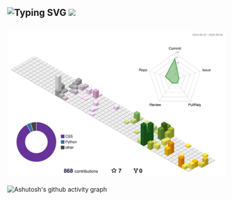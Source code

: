 ![Typing SVG](https://readme-typing-svg.demolab.com?font=Fira+Code&weight=500&size=30&pause=1000&background=FFFFFF00&width=435&lines=Welcome!+My+friend!;Wominjeka!Ngurrng!%E2%80%8B)
![](https://komarev.com/ghpvc/?username=Tianze-Unimelb&style=flat-square)
---
![](./profile-3d-contrib/profile-south-season-animate.svg)
---
![Ashutosh's github activity graph](https://github-readme-activity-graph.vercel.app/graph?username=Tianze-Unimelb)
<!--
<picture>
  <source media="(prefers-color-scheme: dark)" srcset="https://raw.githubusercontent.com/Tianze-Unimelb/Tianze-Unimelb/output/github-contribution-grid-snake-dark.svg">
  <source media="(prefers-color-scheme: light)" srcset="https://raw.githubusercontent.com/Tianze-Unimelb/Tianze-Unimelb/output/github-contribution-grid-snake.svg">
  <img alt="github contribution grid snake animation" src="https://raw.githubusercontent.com/Tianze-Unimelb/Tianze-Unimelb/output/github-contribution-grid-snake.svg">
</picture>
-->
